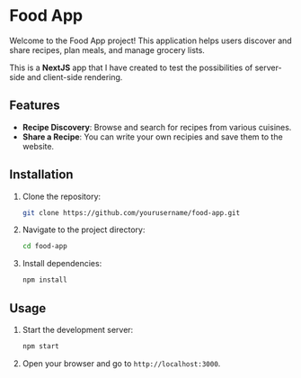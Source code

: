 # Food App

Welcome to the Food App project! This application helps users discover and share recipes, plan meals, and manage grocery lists.

This is a **NextJS** app that I have created to test the possibilities of server-side and client-side rendering.

## Features

- **Recipe Discovery**: Browse and search for recipes from various cuisines.
- **Share a Recipe**: You can write your own recipies and save them to the website.

## Installation

1. Clone the repository:
   ```sh
   git clone https://github.com/yourusername/food-app.git
   ```
2. Navigate to the project directory:
   ```sh
   cd food-app
   ```
3. Install dependencies:
   ```sh
   npm install
   ```

## Usage

1. Start the development server:
   ```sh
   npm start
   ```
2. Open your browser and go to `http://localhost:3000`.
